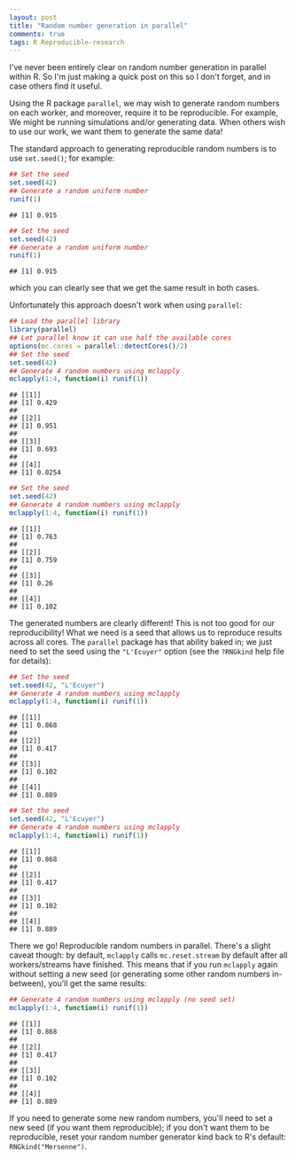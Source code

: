 ```yaml
---
layout: post
title: "Random number generation in parallel"
comments: true
tags: R Reproducible-research
---
```


I've never been entirely clear on random number generation in parallel within R. So I'm just making a quick post on this so I don't forget, and in case others find it useful.

Using the R package `parallel`, we may wish to generate random numbers on each worker, and moreover, require it to be reproducible. For example, We might be running simulations and/or generating data. When others wish to use our work, we want them to generate the same data!

The standard approach to generating reproducible random numbers is to use `set.seed()`; for example:


```r
## Set the seed
set.seed(42)
## Generate a random uniform number
runif(1)
```

```
## [1] 0.915
```

```r
## Set the seed
set.seed(42)
## Generate a random uniform number
runif(1)
```

```
## [1] 0.915
```

which you can clearly see that we get the same result in both cases.

Unfortunately this approach doesn't work when using `parallel`:


```r
## Load the parallel library
library(parallel)
## Let parallel know it can use half the available cores
options(mc.cores = parallel::detectCores()/2)
## Set the seed
set.seed(42)
## Generate 4 random numbers using mclapply
mclapply(1:4, function(i) runif(1))
```

```
## [[1]]
## [1] 0.429
## 
## [[2]]
## [1] 0.951
## 
## [[3]]
## [1] 0.693
## 
## [[4]]
## [1] 0.0254
```

```r
## Set the seed
set.seed(42)
## Generate 4 random numbers using mclapply
mclapply(1:4, function(i) runif(1))
```

```
## [[1]]
## [1] 0.763
## 
## [[2]]
## [1] 0.759
## 
## [[3]]
## [1] 0.26
## 
## [[4]]
## [1] 0.102
```

The generated numbers are clearly different! This is not too good for our reproducibility! What we need is a seed that allows us to reproduce results across all cores. The `parallel` package has that ability baked in; we just need to set the seed using the `"L'Ecuyer"` option (see the `?RNGkind` help file for details):


```r
## Set the seed
set.seed(42, "L'Ecuyer")
## Generate 4 random numbers using mclapply
mclapply(1:4, function(i) runif(1))
```

```
## [[1]]
## [1] 0.868
## 
## [[2]]
## [1] 0.417
## 
## [[3]]
## [1] 0.102
## 
## [[4]]
## [1] 0.889
```

```r
## Set the seed
set.seed(42, "L'Ecuyer")
## Generate 4 random numbers using mclapply
mclapply(1:4, function(i) runif(1))
```

```
## [[1]]
## [1] 0.868
## 
## [[2]]
## [1] 0.417
## 
## [[3]]
## [1] 0.102
## 
## [[4]]
## [1] 0.889
```

There we go! Reproducible random numbers in parallel. There's a slight caveat though: by default, `mclapply` calls `mc.reset.stream` by default after all workers/streams have finished. This means that if you run `mclapply` again without setting a new seed (or generating some other random numbers in-between), you'll get the same results:


```r
## Generate 4 random numbers using mclapply (no seed set)
mclapply(1:4, function(i) runif(1))
```

```
## [[1]]
## [1] 0.868
## 
## [[2]]
## [1] 0.417
## 
## [[3]]
## [1] 0.102
## 
## [[4]]
## [1] 0.889
```

If you need to generate some new random numbers, you'll need to set a new seed (if you want them reproducible); if you don't want them to be reproducible, reset your random number generator kind back to R's default: `RNGkind("Mersenne")`.
